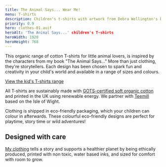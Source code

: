 ```yaml
---
title: The Animal Says... Wear Me!
menu: T-shirts
description: Children's t-shirts with artwork from Debra Wellington's book 'The Animal Says...'.
priority: 0.9
hero: clothes-01.avif
heroAlt: 'The Animal Says...' children's T-shirts
heroWidth: 1920
heroHeight: 768
---
```


This organic range of cotton T-shirts for little animal lovers, is inspired by the characters from my book "The Animal Says..." More than just clothing, they're storytellers. Each design has been chosen to spark fun and creativity in your child's world and available in a range of sizes and colours.

<p><a href="https://theanimalsays.teemill.com/kids-clothing/" class="button">View the kid's T-shirts range</a></p>

All T-shirts are sustainably made with [GOTS-certified soft organic cotton](https://global-standard.org/) and printed in the UK using renewable energy. We partner with [Teemill](https://teemill.com/) based on the Isle of Wight.

Clothing is shipped in eco-friendly packaging, which your children can colour in afterwards. These colourful eco-friendly designs are perfect for playtime, story time or wild adventures!

## Designed with care

[My clothing](https://theanimalsays.teemill.com/kids-clothing/) tells a story and supports a healthier planet by being ethically produced, printed with non toxic, water based inks, and sized for comfort with room to grow.
